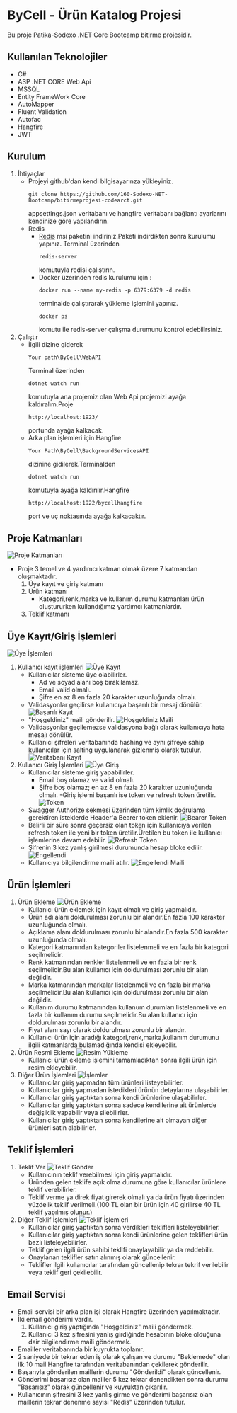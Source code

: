 # ByCell - Ürün Katalog Projesi</center>
<p> Bu proje Patika-Sodexo .NET Core Bootcamp bitirme projesidir. 
</p>
 
## Kullanılan Teknolojiler
- C#                    
- ASP .NET CORE Web Api
- MSSQL
- Entity FrameWork Core
- AutoMapper
- Fluent Validation
- Autofac
- Hangfire
- JWT

## Kurulum
1. İhtiyaçlar
    - Projeyi github'dan kendi bilgisayarınza yükleyiniz.
        ```
        git clone https://github.com/160-Sodexo-NET-Bootcamp/bitirmeprojesi-codearct.git
        ```
        appsettings.json veritabanı ve hangfire veritabanı bağlantı ayarlarını kendinize göre yapılandırın.
    - Redis
        - [Redis](https://github.com/microsoftarchive/redis/releases) msi paketini indiriniz.Paketi indirdikten sonra kurulumu yapınız.
            Terminal üzerinden 
            ``` 
            redis-server 
            ```
            komutuyla redisi çalıştırın.
        - Docker üzerinden redis kurulumu için : 
            ```
            docker run --name my-redis -p 6379:6379 -d redis
            ```
            terminalde çalıştırarak yükleme işlemini yapınız.
            ```
            docker ps
            ```
            komutu ile redis-server çalışma durumunu kontrol edebilirsiniz.
2. Çalıştır
    - İlgili dizine giderek
        ```
        Your path\ByCell\WebAPI 
        ```
        Terminal üzerinden
        ```
        dotnet watch run
        ```
        komutuyla ana projemiz olan Web Api projemizi ayağa kaldıralım.Proje
        ```
        http://localhost:1923/
        ```
        portunda ayağa kalkacak.
    - Arka plan işlemleri için Hangfire
        ```
        Your Path\ByCell\BackgroundServicesAPI
        ```
        dizinine gidilerek.Terminalden
        ```
        dotnet watch run
        ```
        komutuyla ayağa kaldırılır.Hangfire
        ```
        http://localhost:1922/bycellhangfire
        ```
        port ve uç noktasında ayağa kalkacaktır.


## Proje Katmanları 
![Proje Katmanları](./ReadMePhotos/ProjectLayers.JPG)
- Proje 3 temel ve 4 yardımcı katman olmak üzere 7 katmandan oluşmaktadır.
    1. Üye kayıt ve giriş katmanı
    2. Ürün katmanı
        - Kategori,renk,marka ve kullanım durumu katmanları ürün oluştururken kullandığımız yardımcı katmanlardır.
    3. Teklif katmanı

## Üye Kayıt/Giriş İşlemleri
![Üye İşlemleri](./ReadMePhotos/Auth.JPG)
1. Kullanıcı kayıt işlemleri
![Üye Kayıt](./ReadMePhotos/Register.JPG)
    - Kullanıcılar sisteme üye olabilirler.
        - Ad ve soyad alanı boş bırakılamaz.
        - Email valid olmalı.
        - Şifre en az 8 en fazla 20 karakter uzunluğunda olmalı.
    - Validasyonlar geçilirse kullanıcıya başarılı bir mesaj dönülür.
![Başarılı Kayıt](./ReadMePhotos/RegisterSuccesResponse.JPG)
    - "Hoşgeldiniz" maili gönderilir.
![Hoşgeldiniz Maili](./ReadMePhotos/RegisteredMail.JPG)
    - Validasyonlar geçilemezse validasyona bağlı olarak kullanıcıya hata mesajı dönülür.
    - Kullanıcı şifreleri veritabanında hashing ve aynı şifreye sahip kullanıcılar için salting uygulanarak gizlenmiş olarak tutulur.
![Veritabanı Kayıt](./ReadMePhotos/RegisteredUser.JPG)
2. Kullanıcı Giriş İşlemleri
![Üye Giriş](./ReadMePhotos/Login.JPG)
    - Kullanıcılar sisteme giriş yapabilirler.
        - Email boş olamaz ve valid olmalı.
        - Şifre boş olamaz; en az 8 en fazla 20 karakter uzunluğunda olmalı.
    -Giriş işlemi başarılı ise token ve refresh token üretilir.
![Token](./ReadMePhotos/Token.JPG)
    - Swagger Authorize sekmesi üzerinden tüm kimlik doğrulama gerektiren isteklerde Header'a Bearer token eklenir.
![Bearer Token](./ReadMePhotos/SwaggerAuth.JPG)
    - Belirli bir süre sonra geçersiz olan token için kullanıcıya verilen refresh token ile yeni bir token üretilir.Üretilen bu token ile kullanıcı işlemlerine devam edebilir.
![Refresh Token](./ReadMePhotos/RefreshToken.JPG)
    - Şifrenin 3 kez yanlış girilmesi durumunda hesap bloke edilir.
![Engellendi](./ReadMePhotos/BlokedUser.JPG)
    - Kullanıcıya bilgilendirme maili atılır.
![Engellendi Maili](./ReadMePhotos/BlockedMail.JPG)

## Ürün İşlemleri
1. Ürün Ekleme
![Ürün Ekleme](./ReadMePhotos/AddProduct.JPG)
    - Kullanıcı ürün eklemek için kayıt olmalı ve giriş yapmalıdır.
    - Ürün adı alanı doldurulması zorunlu bir alandır.En fazla 100 karakter uzunluğunda olmalı.
    - Açıklama alanı doldurulması zorunlu bir alandır.En fazla 500 karakter uzunluğunda olmalı.
    - Kategori katmanından kategoriler listelenmeli ve en fazla bir kategori seçilmelidir.
    - Renk katmanından renkler listelenmeli ve en fazla bir renk seçilmelidir.Bu alan kullanıcı için doldurulması zorunlu bir alan değildir.
    - Marka katmanından markalar listelenmeli ve en fazla bir marka seçilmelidir.Bu alan kullanıcı için doldurulması zorunlu bir alan değildir.
    - Kullanım durumu katmanından kullanum durumları listelenmeli ve en fazla bir kullanım durumu seçilmelidir.Bu alan kullanıcı için doldurulması zorunlu bir alandır.
    - Fiyat alanı sayı olarak doldurulması zorunlu bir alandır.
    - Kullanıcı ürün için aradığı kategori,renk,marka,kullanım durumunu ilgili katmanlarda bulamadığında kendisi ekleyebilir. 
2. Ürün Resmi Ekleme
![Resim Yükleme](./ReadMePhotos/ImageUpload.JPG)
    - Kullanıcı ürün ekleme işlemini tamamladıktan sonra ilgili ürün için resim ekleyebilir.
3. Diğer Ürün İşlemleri
![İşlemler](./ReadMePhotos/MainProduct.JPG)
    - Kullanıcılar giriş yapmadan tüm ürünleri listeyebilirler.
    - Kullanıcılar giriş yapmadan istedikleri ürünün detaylarına ulaşabilirler.
    - Kullanıcılar giriş yaptıktan sonra kendi ürünlerine ulaşabilirler.
    - Kullanıcılar giriş yaptıktan sonra sadece kendilerine ait ürünlerde değişiklik yapabilir veya silebilirler.
    - Kullanıcılar giriş yaptıktan sonra kendilerine ait olmayan diğer ürünleri satın alabilirler.
## Teklif İşlemleri
1. Teklif Ver
![Teklif Gönder](./ReadMePhotos/SendOffer.JPG)
    - Kullanıcının teklif verebilmesi için giriş yapmalıdır.
    - Üründen gelen teklife açık olma durumuna göre kullanıcılar ürünlere teklif verebilirler.
    - Teklif verme ya direk fiyat girerek olmalı ya da ürün fiyatı üzerinden yüzdelik teklif verilmeli.(100 TL olan bir ürün için 40 girilirse 40 TL teklif yapılmış olunur.)
2. Diğer Teklif İşlemleri
![Teklif İşlemleri](./ReadMePhotos/MainOffer.JPG)
    - Kullanıcılar giriş yaptıktan sonra verdikleri teklifleri listeleyebilirler.
    - Kullanıcılar giriş yaptıktan sonra kendi ürünlerine gelen teklifleri ürün bazlı listeleyebilirler.
    - Teklif gelen ilgili ürün sahibi teklifi onaylayabilir ya da reddebilir.
    - Onaylanan teklifler satın alınmış olarak güncellenir.
    - Teklifler ilgili kullanıcılar tarafından güncellenip tekrar tekrif verilebilir veya teklif geri çekilebilir. 
## Email Servisi
- Email servisi bir arka plan işi olarak Hangfire üzerinden yapılmaktadır.
- İki email gönderimi vardır.
    1. Kullanıcı giriş yaptığında "Hoşgeldiniz" maili göndermek.
    2. Kullanıcı 3 kez şifresini yanlış girdiğinde hesabının bloke olduğuna dair bilgilendirme maili göndermek.
- Emailler veritabanında bir kuyrukta toplanır.
- 2 saniyede bir tekrar eden iş olarak çalışan ve durumu "Beklemede" olan ilk 10 mail Hangfire tarafından veritabanından çekilerek gönderilir.
- Başarıyla gönderilen maillerin durumu "Gönderildi" olarak güncellenir.
- Gönderimi başarısız olan mailler 5 kez tekrar denendikten sonra durumu "Başarısız" olarak güncellenir ve kuyruktan çıkarılır.
- Kullanıcının şifresini 3 kez yanlış girme  ve gönderimi başarısız olan maillerin tekrar denenme sayısı "Redis" üzerinden tutulur.
